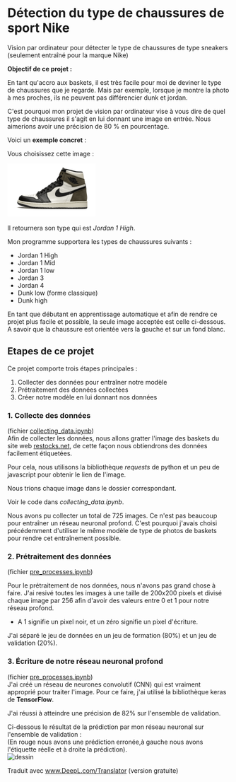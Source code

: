 # Détection du type de chaussures de sport Nike 

Vision par ordinateur pour détecter le type de chaussures de type sneakers (seulement entraîné pour la marque Nike)




**Objectif de ce projet :**

En tant qu'accro aux baskets, il est très facile pour moi de deviner le type de chaussures que je regarde.
Mais par exemple, lorsque je montre la photo à mes proches, ils ne peuvent pas différencier dunk et jordan.
  
C'est pourquoi mon projet de vision par ordinateur vise à vous dire de quel type de chaussures il s'agit en lui donnant une image en entrée. Nous aimerions avoir une précision de 80 % en pourcentage.

Voici un **exemple concret** :  

Vous choisissez cette image :

<img src="https://github.com/axelooc59/Detecting-type-of-sneakers-shoes/blob/main/mocha.png" alt="draw" width="200"/>

Il retournera son type qui est *Jordan 1 High*.

Mon programme supportera les types de chaussures suivants :
* Jordan 1 High
* Jordan 1 Mid
* Jordan 1 low
* Jordan 3
* Jordan 4
* Dunk low (forme classique)
* Dunk high

En tant que débutant en apprentissage automatique et afin de rendre ce projet plus facile et possible, la seule image acceptée est celle ci-dessous.   
A savoir que la chaussure est orientée vers la gauche et sur un fond blanc.

## Etapes de ce projet 
Ce projet comporte trois étapes principales :
1. Collecter des données pour entraîner notre modèle
2. Prétraitement des données collectées
3. Créer notre modèle en lui donnant nos données


### 1. Collecte des données 
(fichier [collecting_data.ipynb](https://github.com/axelooc59/Detecting-type-of-sneakers-shoes-by-ML-/blob/master/CV_SNKRS/collecting_data.ipynb))  
Afin de collecter les données, nous allons gratter l'image des baskets du site web [restocks.net](https://restocks.net), de cette façon nous obtiendrons des données facilement étiquetées.
  
Pour cela, nous utilisons la bibliothèque *requests* de python et un peu de javascript pour obtenir le lien de l'image.

Nous trions chaque image dans le dossier correspondant.

Voir le code dans *collecting_data.ipynb*.

Nous avons pu collecter un total de 725 images. Ce n'est pas beaucoup pour entraîner un réseau neuronal profond. C'est pourquoi j'avais choisi précédemment d'utiliser le même modèle de type de photos de baskets pour rendre cet entraînement possible.

### 2. Prétraitement des données 
(fichier [pre_processes.ipynb](https://github.com/axelooc59/Detecting-type-of-sneakers-shoes-by-ML-/blob/master/CV_SNKRS/pre_procceses.ipynb))  

Pour le prétraitement de nos données, nous n'avons pas grand chose à faire. J'ai resivé toutes les images à une taille de 200x200 pixels et divisé chaque image par 256 afin d'avoir des valeurs entre 0 et 1 pour notre réseau profond.  
+ A 1 signifie un pixel noir, et un zéro signifie un pixel d'écriture.

J'ai séparé le jeu de données en un jeu de formation (80%) et un jeu de validation (20%).

### 3. Écriture de notre réseau neuronal profond
(fichier [pre_processes.ipynb](https://github.com/axelooc59/Detecting-type-of-sneakers-shoes-by-ML-/blob/master/CV_SNKRS/pre_procceses.ipynb))  
J'ai créé un réseau de neurones convolutif (CNN) qui est vraiment approprié pour traiter l'image.
Pour ce faire, j'ai utilisé la bibliothèque keras de **TensorFlow**.

J'ai réussi à atteindre une précision de 82% sur l'ensemble de validation.

Ci-dessous le résultat de la prédiction par mon réseau neuronal sur l'ensemble de validation :  
(En rouge nous avons une prédiction erronée,à gauche nous avons l'étiquette réelle et à droite la prédiction).  
<img src="https://github.com/axelooc59/Detecting-type-of-sneakers-shoes-by-ML-/blob/master/CV_SNKRS/prediction.png" alt="dessin" />


Traduit avec www.DeepL.com/Translator (version gratuite)
